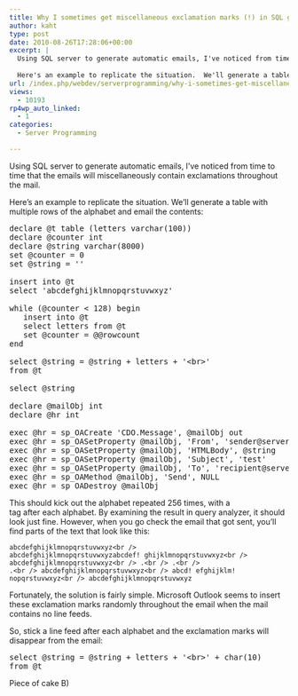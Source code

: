 ```yaml
---
title: Why I sometimes get miscellaneous exclamation marks (!) in SQL generated emails
author: kaht
type: post
date: 2010-08-26T17:28:06+00:00
excerpt: |
  Using SQL server to generate automatic emails, I've noticed from time to time that the emails will miscellaneously contain exclamations throughout the mail.
  
  Here's an example to replicate the situation.  We'll generate a table with multiple rows of t&hellip;
url: /index.php/webdev/serverprogramming/why-i-sometimes-get-miscellaneous-exclam/
views:
  - 10193
rp4wp_auto_linked:
  - 1
categories:
  - Server Programming

---
```

Using SQL server to generate automatic emails, I&#8217;ve noticed from time to time that the emails will miscellaneously contain exclamations throughout the mail.

Here&#8217;s an example to replicate the situation. We&#8217;ll generate a table with multiple rows of the alphabet and email the contents:

<pre>declare @t table (letters varchar(100))
declare @counter int
declare @string varchar(8000)
set @counter = 0
set @string = ''

insert into @t
select 'abcdefghijklmnopqrstuvwxyz'

while (@counter &lt; 128) begin
   insert into @t
   select letters from @t
   set @counter = @@rowcount
end

select @string = @string + letters + '&lt;br&gt;'
from @t

select @string

declare @mailObj int
declare @hr int

exec @hr = sp_OACreate 'CDO.Message', @mailObj out
exec @hr = sp_OASetProperty @mailObj, 'From', 'sender@server.com'
exec @hr = sp_OASetProperty @mailObj, 'HTMLBody', @string
exec @hr = sp_OASetProperty @mailObj, 'Subject', 'test'
exec @hr = sp_OASetProperty @mailObj, 'To', 'recipient@server.com'
exec @hr = sp_OAMethod @mailObj, 'Send', NULL
exec @hr = sp_OADestroy @mailObj</pre>

This should kick out the alphabet repeated 256 times, with a <br> tag after each alphabet. By examining the result in query analyzer, it should look just fine. However, when you go check the email that got sent, you&#8217;ll find parts of the text that look like this:

<code class="codespan">abcdefghijklmnopqrstuvwxyz&lt;br />
abcdefghijklmnopqrstuvwxyzabcdef! ghijklmnopqrstuvwxyz&lt;br />
abcdefghijklmnopqrstuvwxyz&lt;br />
.&lt;br />
.&lt;br />
.&lt;br />
abcdefghijklmnopqrstuvwxyz&lt;br />
abcd! efghijklm! nopqrstuvwxyz&lt;br />
abcdefghijklmnopqrstuvwxyz</code>

Fortunately, the solution is fairly simple. Microsoft Outlook seems to insert these exclamation marks randomly throughout the email when the mail contains no line feeds.

So, stick a line feed after each alphabet and the exclamation marks will disappear from the email:

<pre>select @string = @string + letters + '&lt;br&gt;' + char(10)
from @t</pre>

Piece of cake B)